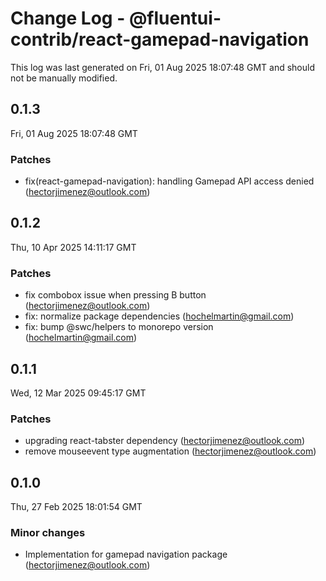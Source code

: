 # Change Log - @fluentui-contrib/react-gamepad-navigation

This log was last generated on Fri, 01 Aug 2025 18:07:48 GMT and should not be manually modified.

<!-- Start content -->

## 0.1.3

Fri, 01 Aug 2025 18:07:48 GMT

### Patches

- fix(react-gamepad-navigation): handling Gamepad API access denied (hectorjimenez@outlook.com)

## 0.1.2

Thu, 10 Apr 2025 14:11:17 GMT

### Patches

- fix combobox issue when pressing B button (hectorjimenez@outlook.com)
- fix: normalize package dependencies (hochelmartin@gmail.com)
- fix: bump @swc/helpers to monorepo version (hochelmartin@gmail.com)

## 0.1.1

Wed, 12 Mar 2025 09:45:17 GMT

### Patches

- upgrading react-tabster dependency (hectorjimenez@outlook.com)
- remove mouseevent type augmentation (hectorjimenez@outlook.com)

## 0.1.0

Thu, 27 Feb 2025 18:01:54 GMT

### Minor changes

- Implementation for gamepad navigation package (hectorjimenez@outlook.com)
